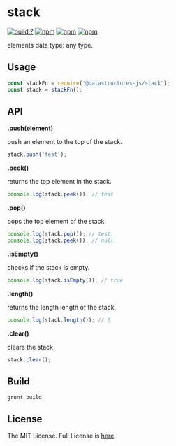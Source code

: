 # stack

[![build:?](https://travis-ci.org/eyas-ranjous/datatructures-js/stack.svg?branch=master)](https://travis-ci.org/eyas-ranjous/datatructures-js/stack) 
[![npm](https://img.shields.io/npm/v/@datastructures-js/stack.svg)](https://www.npmjs.com/package/@datastructures-js/stack)
[![npm](https://img.shields.io/npm/dm/@datastructures-js/stack.svg)](https://www.npmjs.com/packages/@datastructures-js/stack) [![npm](https://img.shields.io/badge/node-%3E=%206.0-blue.svg)](https://www.npmjs.com/package/@datastructures-js/stack)

elements data type: any type.

## Usage
```js
const stackFn = require('@datastructures-js/stack');
const stack = stackFn();
```

## API

**.push(element)** 

push an element to the top of the stack.
```javascript
stack.push('test');
```

**.peek()** 

returns the top element in the stack.
```javascript
console.log(stack.peek()); // test
```

**.pop()** 

pops the top element of the stack.
```javascript
console.log(stack.pop()); // test
console.log(stack.peek()); // null
```

**.isEmpty()** 

checks if the stack is empty.
```javascript
console.log(stack.isEmpty()); // true
```

**.length()** 

returns the length length of the stack.
```javascript
console.log(stack.length()); // 0
```


**.clear()** 

clears the stack
```javascript
stack.clear();
```

## Build
```
grunt build
```

## License
The MIT License. Full License is [here](https://github.com/datastructures-js/stack/blob/master/LICENSE)
